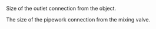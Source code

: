Size of the outlet connection from the object.


<!-- comment -->


The size of the pipework connection from the mixing valve.
